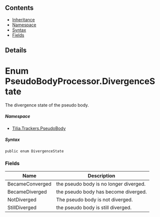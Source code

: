 ## Contents

* [Inheritance]
* [Namespace]
* [Syntax]
* [Fields]

## Details

# Enum PseudoBodyProcessor.DivergenceState

The divergence state of the pseudo body.

##### Namespace

* [Tilia.Trackers.PseudoBody]

##### Syntax

```
public enum DivergenceState
```

### Fields

| Name | Description |
| --- | --- |
| BecameConverged | the pseudo body is no longer diverged. |
| BecameDiverged | the pseudo body has become diverged. |
| NotDiverged | The pseudo body is not diverged. |
| StillDiverged | the pseudo body is still diverged. |

[Tilia.Trackers.PseudoBody]: README.md
[Inheritance]: #Inheritance
[Namespace]: #Namespace
[Syntax]: #Syntax
[Fields]: #Fields
